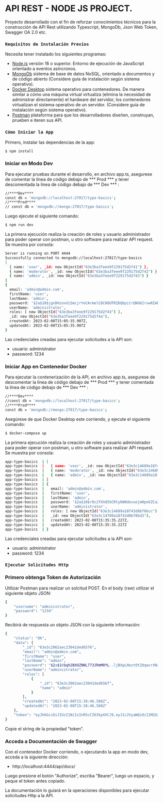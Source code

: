 # API REST - NODE JS PROJECT.

Proyecto desarrollado con el fin de reforzar conocimientos técnicos para la construcción de API Rest utilizando Typescript, MongoDb, Json Web Token, Swagger OA 2.0 etc.  

### `Requisitos de Instalación Previos`

Necesita tener instalado los siguientes programas:  

- [Node.js](https://nodejs.org/es/download/) versión 16 o superior. Entorno de ejecución de JavaScript orientado a eventos asíncronos.
- [MongoDb](https://www.mongodb.com/docs/manual/installation/)  sistema de base de datos NoSQL, orientado a documentos y de código abierto (Considere guía de instalación según sistema operativo). 
- [Docker Desktop](https://www.docker.com/products/docker-desktop/) sistema operativo para contenedores. De manera similar a cómo una máquina virtual virtualiza (elimina la necesidad de administrar directamente) el hardware del servidor, los contenedores virtualizan el sistema operativo de un servidor. (Considere guía de instalación según sistema operativo).
- [Postman](https://www.postman.com/downloads/) plataforma para que los desarrolladores diseñen, construyan, prueben e iteren sus API. 

### `Cómo Iniciar la App`

Primero, instalar las dependencias de la app:

```bash
$ npm install
```

### Iniciar en Modo Dev
Para ejecutar pruebas durante el desarrollo, en archivo app.ts, asegurese de comentar la línea de código debajo de *** Prod *** y tener descomentada la línea de código debajo de *** Dev *** :

```bash
//****Dev****
const db = 'mongodb://localhost:27017/type-basics';
//****Prod****
// const db = 'mongodb://mongo:27017/type-basics';
```

Luego ejecute el siguiente comando:

```bash
$ npm run dev
```

La primera ejecución realiza la creación de roles y usuario administrador para poder operar con postman, u otro software para realizar API request. Se muestra por consola:

```bash
Server is running on PORT 4444
Successfully connected to mongodb://localhost:27017/type-basics
[
  { name: 'user', _id: new ObjectId("63e3ba3feee9f229175d2f41") },
  { name: 'moderator', _id: new ObjectId("63e3ba3feee9f229175d2f42") },
  { name: 'admin', _id: new ObjectId("63e3ba3feee9f229175d2f43") }
]
{
  email: 'admin@admin.com',
  firstName: 'user',
  lastName: 'admin',
  password: '$2a$10$jgnDHzovUiSmcjrYeCArmelCDC08UTRZ6QbpitrQNGK2rvwRIAbMK',
  userName: 'administrator',
  roles: [ new ObjectId("63e3ba3feee9f229175d2f43") ],
  _id: new ObjectId("63e3ba3feee9f229175d2f4a"),
  createdAt: 2023-02-08T15:05:35.907Z,
  updatedAt: 2023-02-08T15:05:35.907Z
}
```

Las credenciales creadas para ejecutar solicitudes a la API son:

- usuario: administrator
- password: 1234

### Iniciar App en Contenedor Docker

Para ejecutar la contenerización de la API, en archivo app.ts, asegurese de descomentar la línea de código debajo de *** Prod *** y tener comentada la línea de código debajo de *** Dev *** :

```bash
//****Dev****
//const db = 'mongodb://localhost:27017/type-basics';
//****Prod****
const db = 'mongodb://mongo:27017/type-basics';
```

Asegúrese de que Docker Desktop este corriendo, y ejecute el siguiente comando:

```bash
$ docker-compose up
```

La primera ejecución realiza la creación de roles y usuario administrador para poder operar con postman, u otro software para realizar API request. Se muestra por consola:

```bash
app-type-basics  | [
app-type-basics  |   { name: 'user', _id: new ObjectId("63e3c14689a18f43d8bf8bca") },
app-type-basics  |   { name: 'moderator', _id: new ObjectId("63e3c14689a18f43d8bf8bcb") },
app-type-basics  |   { name: 'admin', _id: new ObjectId("63e3c14689a18f43d8bf8bcc") }
app-type-basics  | ]
app-type-basics  | {
app-type-basics  |   email: 'admin@admin.com',
app-type-basics  |   firstName: 'user',
app-type-basics  |   lastName: 'admin',
app-type-basics  |   password: '$2a$10$r8c2fXXd5kCRty6W8devuejmHpokZCa2QKDYjONjygvPQ6xjyY9uG',
app-type-basics  |   userName: 'administrator',
app-type-basics  |   roles: [ new ObjectId("63e3c14689a18f43d8bf8bcc") ],
app-type-basics  |   _id: new ObjectId("63e3c14789a18f43d8bf8bd3"),
app-type-basics  |   createdAt: 2023-02-08T15:35:35.227Z,
app-type-basics  |   updatedAt: 2023-02-08T15:35:35.227Z
app-type-basics  | }
```

Las credenciales creadas para ejecutar solicitudes a la API son:

- usuario: administrator
- password: 1234

### `Ejecutar Solicitudes Http`

### Primero obtenga Token de Autorización
Utilizar Postman para realizar un solcitud POST. En el body (raw) utilizar el siguiente objeto JSON:

```bash
{
    "username": "administrator",
    "password": "1234"
}
```

Recibirá de respuesta un objeto JSON con la siguiente información:

```bash
{
    "status": "OK",
    "data": {
        "_id": "63e3c2062aec23041ded6576",
        "email": "admin@admin.com",
        "firstName": "user",
        "lastName": "admin",
        "password": "$2a$10$qh2BXUZNNL773JRmM0YL..ljBXpLHeztOtZdqwcrXNzuAfYffUTJS",
        "userName": "administrator",
        "roles": [
            {
                "_id": "63e3c2062aec23041ded656f",
                "name": "admin"
            }
        ],
        "createdAt": "2023-02-08T15:38:46.588Z",
        "updatedAt": "2023-02-08T15:38:46.588Z"
    },
    "token": "eyJhbGciOiJIUzI1NiIsInR5cCI6IkpXVCJ9.eyJ1c2VyaWQiOiI2M2UzYzIwNjJhZWMyMzA0MWRlZDY1NzYiLCJpYXQiOjE2NzU4NzA3MzYsImV4cCI6MTY3NTg3NzkzNn0.TjcVsqavU8elykw4fVn-StZ5XcDLW7-p2WXOfJWla94"
}
```

Copie el string de la propiedad "token".

### Acceda a Documentación de Swagger

Con el contenedor Docker corriendo, o ejecutando la app en modo dev, acceda a la siguiente dirección:

- http://localhost:4444/api/docs/

Luego presione el botón "Authorize", escriba "Bearer", luego un espacio, y peque el token antes copiado.

La documentación lo guiará en la operaciones disponibles para ejecutar solicitudes Http a la API.
